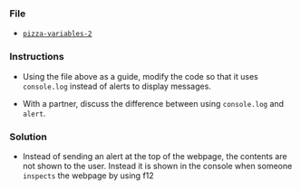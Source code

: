 ### File

* [`pizza-variables-2`](Unsolved/pizza-variables-2.html)

### Instructions

* Using the file above as a guide, modify the code so that it uses `console.log` instead of alerts to display messages.

* With a partner, discuss the difference between using `console.log` and `alert`.


### Solution
* Instead of sending an alert at the top of the webpage, the contents are not shown to the user. Instead it is shown in the console when someone `inspects` the webpage by using f12